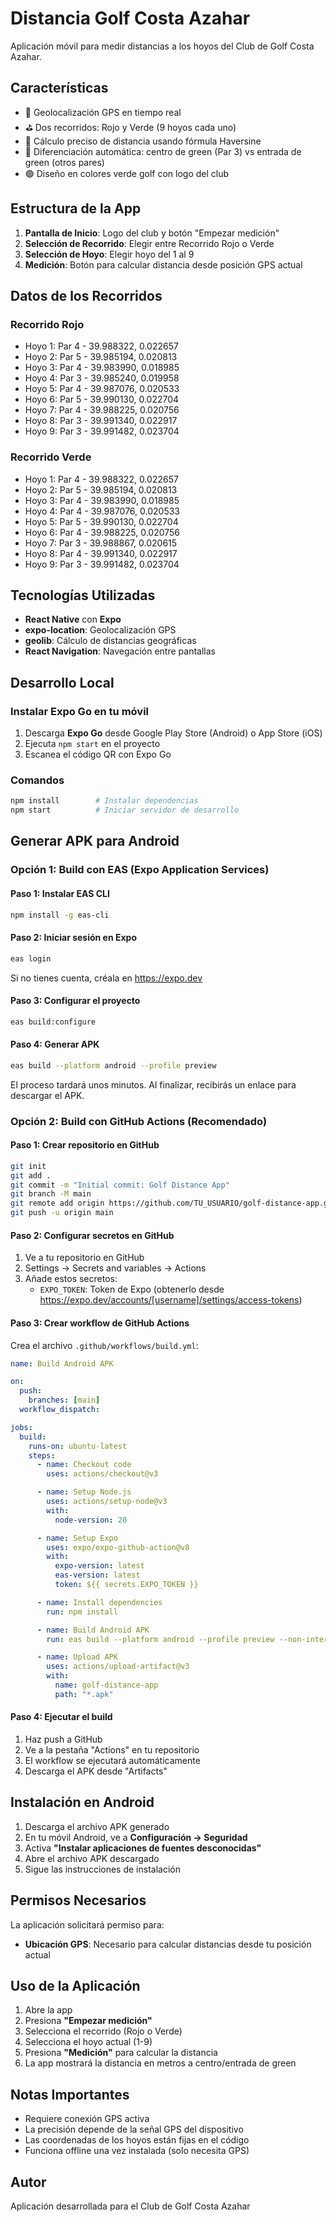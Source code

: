 # Distancia Golf Costa Azahar

Aplicación móvil para medir distancias a los hoyos del Club de Golf Costa Azahar.

## Características

- 📍 Geolocalización GPS en tiempo real
- ⛳ Dos recorridos: Rojo y Verde (9 hoyos cada uno)
- 📏 Cálculo preciso de distancia usando fórmula Haversine
- 🎯 Diferenciación automática: centro de green (Par 3) vs entrada de green (otros pares)
- 🟢 Diseño en colores verde golf con logo del club

## Estructura de la App

1. **Pantalla de Inicio**: Logo del club y botón "Empezar medición"
2. **Selección de Recorrido**: Elegir entre Recorrido Rojo o Verde
3. **Selección de Hoyo**: Elegir hoyo del 1 al 9
4. **Medición**: Botón para calcular distancia desde posición GPS actual

## Datos de los Recorridos

### Recorrido Rojo
- Hoyo 1: Par 4 - 39.988322, 0.022657
- Hoyo 2: Par 5 - 39.985194, 0.020813
- Hoyo 3: Par 4 - 39.983990, 0.018985
- Hoyo 4: Par 3 - 39.985240, 0.019958
- Hoyo 5: Par 4 - 39.987076, 0.020533
- Hoyo 6: Par 5 - 39.990130, 0.022704
- Hoyo 7: Par 4 - 39.988225, 0.020756
- Hoyo 8: Par 3 - 39.991340, 0.022917
- Hoyo 9: Par 3 - 39.991482, 0.023704

### Recorrido Verde
- Hoyo 1: Par 4 - 39.988322, 0.022657
- Hoyo 2: Par 5 - 39.985194, 0.020813
- Hoyo 3: Par 4 - 39.983990, 0.018985
- Hoyo 4: Par 4 - 39.987076, 0.020533
- Hoyo 5: Par 5 - 39.990130, 0.022704
- Hoyo 6: Par 4 - 39.988225, 0.020756
- Hoyo 7: Par 3 - 39.988867, 0.020615
- Hoyo 8: Par 4 - 39.991340, 0.022917
- Hoyo 9: Par 3 - 39.991482, 0.023704

## Tecnologías Utilizadas

- **React Native** con **Expo**
- **expo-location**: Geolocalización GPS
- **geolib**: Cálculo de distancias geográficas
- **React Navigation**: Navegación entre pantallas

## Desarrollo Local

### Instalar Expo Go en tu móvil
1. Descarga **Expo Go** desde Google Play Store (Android) o App Store (iOS)
2. Ejecuta `npm start` en el proyecto
3. Escanea el código QR con Expo Go

### Comandos
```bash
npm install        # Instalar dependencias
npm start          # Iniciar servidor de desarrollo
```

## Generar APK para Android

### Opción 1: Build con EAS (Expo Application Services)

#### Paso 1: Instalar EAS CLI
```bash
npm install -g eas-cli
```

#### Paso 2: Iniciar sesión en Expo
```bash
eas login
```
Si no tienes cuenta, créala en https://expo.dev

#### Paso 3: Configurar el proyecto
```bash
eas build:configure
```

#### Paso 4: Generar APK
```bash
eas build --platform android --profile preview
```

El proceso tardará unos minutos. Al finalizar, recibirás un enlace para descargar el APK.

### Opción 2: Build con GitHub Actions (Recomendado)

#### Paso 1: Crear repositorio en GitHub
```bash
git init
git add .
git commit -m "Initial commit: Golf Distance App"
git branch -M main
git remote add origin https://github.com/TU_USUARIO/golf-distance-app.git
git push -u origin main
```

#### Paso 2: Configurar secretos en GitHub
1. Ve a tu repositorio en GitHub
2. Settings → Secrets and variables → Actions
3. Añade estos secretos:
   - `EXPO_TOKEN`: Token de Expo (obtenerlo desde https://expo.dev/accounts/[username]/settings/access-tokens)

#### Paso 3: Crear workflow de GitHub Actions

Crea el archivo `.github/workflows/build.yml`:

```yaml
name: Build Android APK

on:
  push:
    branches: [main]
  workflow_dispatch:

jobs:
  build:
    runs-on: ubuntu-latest
    steps:
      - name: Checkout code
        uses: actions/checkout@v3

      - name: Setup Node.js
        uses: actions/setup-node@v3
        with:
          node-version: 20

      - name: Setup Expo
        uses: expo/expo-github-action@v8
        with:
          expo-version: latest
          eas-version: latest
          token: ${{ secrets.EXPO_TOKEN }}

      - name: Install dependencies
        run: npm install

      - name: Build Android APK
        run: eas build --platform android --profile preview --non-interactive

      - name: Upload APK
        uses: actions/upload-artifact@v3
        with:
          name: golf-distance-app
          path: "*.apk"
```

#### Paso 4: Ejecutar el build
1. Haz push a GitHub
2. Ve a la pestaña "Actions" en tu repositorio
3. El workflow se ejecutará automáticamente
4. Descarga el APK desde "Artifacts"

## Instalación en Android

1. Descarga el archivo APK generado
2. En tu móvil Android, ve a **Configuración → Seguridad**
3. Activa **"Instalar aplicaciones de fuentes desconocidas"**
4. Abre el archivo APK descargado
5. Sigue las instrucciones de instalación

## Permisos Necesarios

La aplicación solicitará permiso para:
- **Ubicación GPS**: Necesario para calcular distancias desde tu posición actual

## Uso de la Aplicación

1. Abre la app
2. Presiona **"Empezar medición"**
3. Selecciona el recorrido (Rojo o Verde)
4. Selecciona el hoyo actual (1-9)
5. Presiona **"Medición"** para calcular la distancia
6. La app mostrará la distancia en metros a centro/entrada de green

## Notas Importantes

- Requiere conexión GPS activa
- La precisión depende de la señal GPS del dispositivo
- Las coordenadas de los hoyos están fijas en el código
- Funciona offline una vez instalada (solo necesita GPS)

## Autor

Aplicación desarrollada para el Club de Golf Costa Azahar
